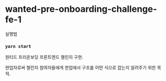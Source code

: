 # wanted-pre-onboarding-challenge-fe-1

실행법

### `yarn start`

원티드 프리온보딩 프론트엔드 챌린지 구현.

현업자로써 챌린지 참여자들에게 현업에서 구조를 어떤 식으로 잡는지 알려주기 위한 목적.